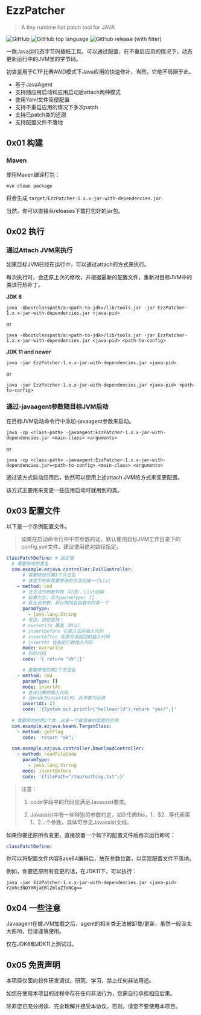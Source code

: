 # EzzPatcher

> A tiny runtime hot patch tool for JAVA

![GitHub](https://img.shields.io/github/license/ekszz/EzzPatcher)
![GitHub top language](https://img.shields.io/github/languages/top/ekszz/EzzPatcher)
![GitHub release (with filter)](https://img.shields.io/github/v/release/ekszz/EzzPatcher)


一款Java运行态字节码插桩工具。可以通过配置，在不重启应用的情况下，动态更新运行中的JVM里的字节码。

初衷是用于CTF比赛AWD模式下Java应用的快速修补，当然，它绝不局限于此。

- 基于JavaAgent
- 支持随应用启动和应用启动后attach两种模式
- 使用Yaml文件简便配置
- 支持不重启应用的情况下多次patch
- 支持已patch类的还原
- 支持配置文件不落地


## 0x01 构建
### Maven

使用Maven编译打包：

```
mvn clean package
```

将会生成 `target/EzzPatcher-1.x.x-jar-with-dependencies.jar`.

当然，你可以直接从releases下载打包好的jar包。

## 0x02 执行
### 通过Attach JVM来执行

如果目标JVM已经在运行中，可以通过attach的方式来执行。

每次执行时，会还原上次的修改，并根据最新的配置文件，重新对目标JVM中的类进行热补丁。

**JDK 8**
```
java -Xbootclasspath/a:<path-to-jdk>/lib/tools.jar -jar EzzPatcher-1.x.x-jar-with-dependencies.jar <java-pid>
```
or
```
java -Xbootclasspath/a:<path-to-jdk>/lib/tools.jar -jar EzzPatcher-1.x.x-jar-with-dependencies.jar <java-pid> <path-to-config>
```

**JDK 11 and newer**
```
java -jar EzzPatcher-1.x.x-jar-with-dependencies.jar <java-pid>
```
or
```
java -jar EzzPatcher-1.x.x-jar-with-dependencies.jar <java-pid> <path-to-config>
```

### 通过-javaagent参数随目标JVM启动

在目标JVM启动命令行中添加-javaagent参数来启动。
```
java -cp <class-path> -javaagent:EzzPatcher-1.x.x-jar-with-dependencies.jar <main-class> <arguments>
```
or
```
java -cp <class-path> -javaagent:EzzPatcher-1.x.x-jar-with-dependencies.jar=<path-to-config> <main-class> <arguments>
```

通过该方式启动应用后，依然可以使用上述attach JVM的方式来变更配置。

该方式主要用来变更一些应用启动时就用到的类。

## 0x03 配置文件

以下是一个示例配置文件。

> 如果在启动命令行中不带<path-to-config>参数的话，默认使用目标JVM工作目录下的config.yml文件。建议使用绝对路径指定。

```yaml
classPatchDefine: # 固定值
  # 需要修改的类名
  com.example.ezjava.controller.EvilController:
      # 需要修改的第1个方法名
      # 该类下所有需要修改的方法组成一个List
    - method: cmd
      # 该方法的参数列表（可选），List结构
      # 如果为空，应为paramType: []
      # 若无该参数，默认取同名函数中的某一个
      paramType:
        - java.lang.String
      # 可选，目前支持：
      # overwrite 覆盖（默认）
      # insertBefore 在原方法前插入代码
      # insertAfter 在原方法返回前插入代码
      # insertAt 在指定行数插入代码
      mode: overwrite
      # 你的代码
      code: '{ return "ok";}'

      # 需要修改的第2个方法名
    - method: cmd
      paramType: []
      mode: insertAt
      # 在该行数前插入代码
      # 当mode为insertAt时，此参数为必选
      insertAt: 23
      code: '{System.out.println("helloworld");return "yes!";}'
  
  # 需要修改的第2个类，这是一个最简单的配置的示例
  com.example.ezjava.beans.TargetClass:
    - method: getFlag
      code: 'return "ok";'
  
  com.example.ezjava.controller.DownloadController:
    - method: readFileCode
      paramType:
        - java.lang.String
      mode: insertBefore
      code: '{filePath="/tmp/nothing.txt";}'
```

> 注意：
> 
> 1. code字段中的代码应满足Javassist要求。
> 
> 2. Javassist中有一些特别的参数约定，如$0代表this，$1、$2...等代表第1、2...个参数，具体可参见Javassist文档。

如果你要还原所有变更，直接放置一个如下的配置文件后再次运行即可：

```yaml
classPatchDefine:

```

你可以将配置文件内容Base64编码后，放在<path-to-config>参数位置，以实现配置文件不落地。

例如，你要还原所有变更的话，在JDK11下，可以执行：

```
java -jar EzzPatcher-1.x.x-jar-with-dependencies.jar <java-pid> Y2xhc3NQYXRjaERlZmluZToNCg==
```

## 0x04 一些注意

Javaagent在被JVM加载之后，agent的相关类无法被卸载/更新，虽然一般没太大影响，但请谨慎使用。

仅在JDK8和JDK11上测试过。

## 0x05 免责声明

本项目仅面向软件研发调试、研究、学习，禁止任何非法用途。

如您在使用本项目的过程中存在任何非法行为，您需自行承担相应后果。

除非您已充分阅读、完全理解并接受本协议，否则，请您不要使用本项目。
